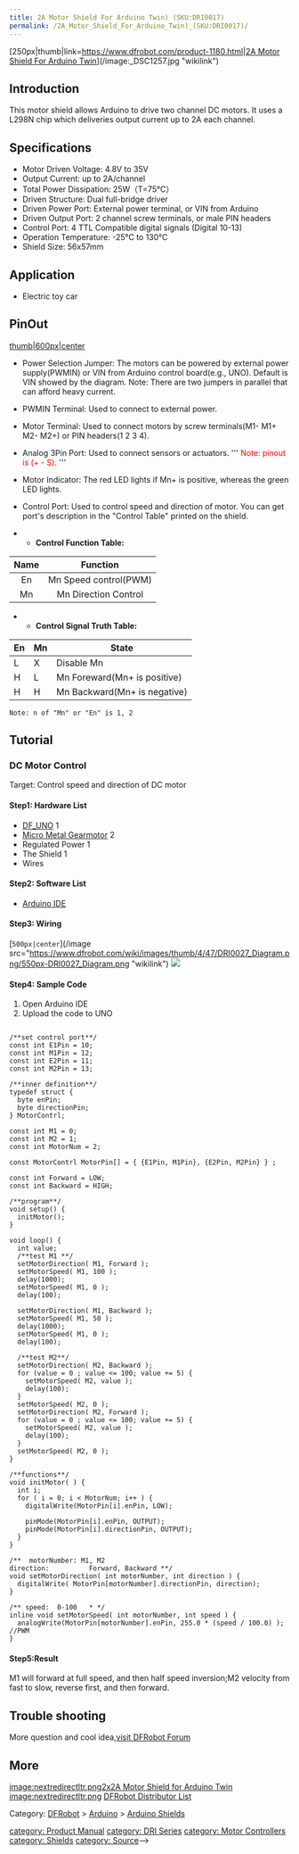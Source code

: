 ```yaml
---
title: 2A Motor Shield For Arduino Twin) (SKU:DRI0017)
permalink: /2A_Motor_Shield_For_Arduino_Twin)_(SKU:DRI0017)/
---
```


[250px|thumb|link=<https://www.dfrobot.com/product-1180.html>|[2A Motor Shield For Arduino Twin](https://www.dfrobot.com/product-1180.html)](/image:_DSC1257.jpg "wikilink")

Introduction
------------

This motor shield allows Arduino to drive two channel DC motors. It uses a L298N chip which deliveries output current up to 2A each channel.

Specifications
--------------

-   Motor Driven Voltage: 4.8V to 35V
-   Output Current: up to 2A/channel
-   Total Power Dissipation: 25W（T=75℃）
-   Driven Structure: Dual full-bridge driver
-   Driven Power Port: External power terminal, or VIN from Arduino
-   Driven Output Port: 2 channel screw terminals, or male PIN headers
-   Control Port: 4 TTL Compatible digital signals (Digital 10-13)
-   Operation Temperature: -25℃ to 130℃
-   Shield Size: 56x57mm

Application
-----------

-   Electric toy car

PinOut
------

[thumb|600px|center](/image:DRI0017_pinout_en.png "wikilink")

-   Power Selection Jumper: The motors can be powered by external power supply(PWMIN) or VIN from Arduino control board(e.g., UNO). Default is VIN showed by the diagram. Note: There are two jumpers in parallel that can afford heavy current.

-   PWMIN Terminal: Used to connect to external power.

-   Motor Terminal: Used to connect motors by screw terminals(M1- M1+ M2- M2+) or PIN headers(1 2 3 4).

-   Analog 3Pin Port: Used to connect sensors or actuators. '''<font style="color:red"> Note: pinout is (+ - S).</font> '''

-   Motor Indicator: The red LED lights if Mn+ is positive, whereas the green LED lights.

-   Control Port: Used to control speed and direction of motor. You can get port's description in the "Control Table" printed on the shield.

-   -   **Control Function Table:**

|Name|Function|
|:--:|:------:|
|En|Mn Speed control(PWM)|
|Mn|Mn Direction Control|

-   -   **Control Signal Truth Table:**

|En|Mn|State|
|---|---|-----|
|L|X|Disable Mn|
|H|L|Mn Foreward(Mn+ is positive)|
|H|H|Mn Backward(Mn+ is negative)|

    Note: n of "Mn" or "En" is 1, 2

Tutorial
--------

### DC Motor Control

Target: Control speed and direction of DC motor

#### Step1: Hardware List

-   [DF_UNO](https://www.dfrobot.com/product-838.html) 1
-   [Micro Metal Gearmotor](https://www.dfrobot.com/product-874.html) 2
-   Regulated Power 1
-   The Shield 1
-   Wires

#### Step2: Software List

-   [Arduino IDE](http://arduino.cc/en/Main/Software)

#### Step3: Wiring

[`500px|center`](/image src="https://www.dfrobot.com/wiki/images/thumb/4/47/DRI0027_Diagram.png/550px-DRI0027_Diagram.png "wikilink")
<image src="https://www.dfrobot.com/wiki/images/thumb/4/47/DRI0027_Diagram.png/550px-DRI0027_Diagram.png"/>
#### Step4: Sample Code

1.  Open Arduino IDE
2.  Upload the code to UNO

~~~~ {.cpp}

/**set control port**/
const int E1Pin = 10;
const int M1Pin = 12;
const int E2Pin = 11;
const int M2Pin = 13;

/**inner definition**/
typedef struct {
  byte enPin;
  byte directionPin;
} MotorContrl;

const int M1 = 0;
const int M2 = 1;
const int MotorNum = 2;

const MotorContrl MotorPin[] = { {E1Pin, M1Pin}, {E2Pin, M2Pin} } ;

const int Forward = LOW;
const int Backward = HIGH;

/**program**/
void setup() {
  initMotor();
}

void loop() {
  int value;
  /**test M1 **/
  setMotorDirection( M1, Forward );
  setMotorSpeed( M1, 100 );
  delay(1000);
  setMotorSpeed( M1, 0 );
  delay(100);

  setMotorDirection( M1, Backward );
  setMotorSpeed( M1, 50 );
  delay(1000);
  setMotorSpeed( M1, 0 );
  delay(100);

  /**test M2**/
  setMotorDirection( M2, Backward );
  for (value = 0 ; value <= 100; value += 5) {
    setMotorSpeed( M2, value );
    delay(100);
  }
  setMotorSpeed( M2, 0 );
  setMotorDirection( M2, Forward );
  for (value = 0 ; value <= 100; value += 5) {
    setMotorSpeed( M2, value );
    delay(100);
  }
  setMotorSpeed( M2, 0 );
}

/**functions**/
void initMotor( ) {
  int i;
  for ( i = 0; i < MotorNum; i++ ) {
    digitalWrite(MotorPin[i].enPin, LOW);

    pinMode(MotorPin[i].enPin, OUTPUT);
    pinMode(MotorPin[i].directionPin, OUTPUT);
  }
}

/**  motorNumber: M1, M2
direction:          Forward, Backward **/
void setMotorDirection( int motorNumber, int direction ) {
  digitalWrite( MotorPin[motorNumber].directionPin, direction);
}

/** speed:  0-100   * */
inline void setMotorSpeed( int motorNumber, int speed ) {
  analogWrite(MotorPin[motorNumber].enPin, 255.0 * (speed / 100.0) ); //PWM
}

~~~~

#### Step5:Result

M1 will forward at full speed, and then half speed inversion;M2 velocity from fast to slow, reverse first, and then forward.

Trouble shooting
----------------

More question and cool idea,[visit DFRobot Forum](http://www.dfrobot.com/index.php?route=DFblog/blogs)

More
----

[image:nextredirectltr.png](/image:nextredirectltr.png "wikilink")<u>[2x2A Motor Shield for Arduino Twin](https://www.dfrobot.com/product-1180.html)</u>
[image:nextredirectltr.png](/image:nextredirectltr.png "wikilink") [DFRobot Distributor List](http://www.dfrobot.com/index.php?route=information/distributorslogo)

Category: <u>[DFRobot](https://www.dfrobot.com/)</u> \> <u>[Arduino](https://www.dfrobot.com/category-35.html)</u> \> <u>[Arduino Shields](https://www.dfrobot.com/category-124.html)</u>

[category: Product Manual](/category:_Product_Manual "wikilink") [category: DRI Series](/category:_DRI_Series "wikilink") [category: Motor Controllers](/category:_Motor_Controllers "wikilink") [category: Shields](/category:_Shields "wikilink") [category: Source](/category:_Source "wikilink")--\>
